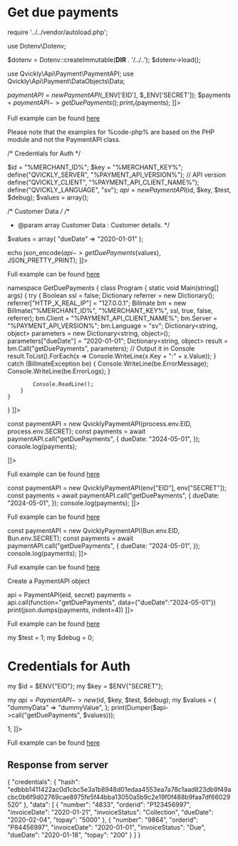 # Get due payments

<include from="Snippets-PaymentAPI.md" element-id="snippet-header"></include>

<tabs>
    <tab title="%code-json%">
<code-block lang="json">
<![CDATA[
{
    "credentials": {
        "id": "%MERCHANT_ID%",
        "hash": "f3061b99a05366a299841cdf5ea7114af9b28042a1fc6435e28be4cff060aa52db1eec54871fed93c1cb1fe25d1f505f197a9cd71f0878c870dfb5e394228f3a",
        "version": "%PAYMENT_API_VERSION%",
        "client": "%PAYMENT_API_CLIENT_NAME%",
        "language": "sv",
        "time": 1714926964.203058
    },
    "data": {
        "dummyData": 1714926964203000000
    },
    "function": "getDuePayments"
}
]]>
</code-block>
    </tab>

<tab title="%code-php%">
<code-block lang="php">
<![CDATA[
<?php
declare(strict_types=1);

require '../../vendor/autoload.php';

use Dotenv\Dotenv;

$dotenv = Dotenv::createImmutable(__DIR__ . '/../..');
$dotenv->load();

use Qvickly\Api\Payment\PaymentAPI;
use Qvickly\Api\Payment\DataObjects\Data;

$paymentAPI = new PaymentAPI($_ENV['EID'], $_ENV['SECRET']);
$payments = $paymentAPI->getDuePayments();
print_r($payments);
]]>
</code-block>

Full example can be found [here](https://github.com/Billmate/qvickly-php-module/blob/main/examples/PaymentAPI/getDuePayments.php)

Please note that the examples for %code-php% are based on the PHP module and not the PaymentAPI class.

</tab>

<tab title="%code-phplegacy%">
<code-block lang="PHP">
<![CDATA[
<?php
include('../PaymentAPI.php');
$test = true;
$debug = false;

/* Credentials for Auth */

$id = "%MERCHANT_ID%";
$key = "%MERCHANT_KEY%";
define("QVICKLY_SERVER", "%PAYMENT_API_VERSION%"); // API version
define("QVICKLY_CLIENT", "%PAYMENT_API_CLIENT_NAME%");
define("QVICKLY_LANGUAGE", "sv");
$api = new PaymentAPI($id, $key, $test, $debug);
$values = array();

/* Customer Data */
/**
* @param array Customer Data : Customer details.
  */

$values = array(
    "dueDate" => "2020-01-01"
);

echo json_encode($api->getDuePayments($values), JSON_PRETTY_PRINT);
]]>
</code-block>

Full example can be found [here](https://github.com/Billmate/QvicklyAPISamples/blob/main/PHP.Legacy/examples/getDuePayments.php)

</tab>



  <tab title="%code-csharp%">
<code-block lang="c#">
<![CDATA[
using System;
using System.Collections.Generic;
using System.Linq;
using System.Text;
using BillmateAPI;

namespace GetDuePayments
{
    class Program
    {
        static void Main(string[] args)
        {
            try
            {
                Boolean ssl = false;
                Dictionary referrer = new Dictionary();
                referrer["HTTP_X_REAL_IP"] = "127.0.0.1";
                Billmate bm = new Billmate("%MERCHANT_ID%", "%MERCHANT_KEY%", ssl, true, false, referrer);
                bm.Client = "%PAYMENT_API_CLIENT_NAME%";
                bm.Server = "%PAYMENT_API_VERSION%";
                bm.Language = "sv";
                Dictionary<string, object> parameters = new Dictionary<string, object>();
                parameters["dueDate"] = "2020-01-01";
                Dictionary<string, object> result = bm.Call("getDuePayments", parameters);
                // Output it in Console
                result.ToList().ForEach(x => Console.WriteLine(x.Key + ":" + x.Value));
            }
            catch (BillmateException be) {
                Console.WriteLine(be.ErrorMessage);
                Console.WriteLine(be.ErrorLogs);
            }

            Console.ReadLine();
        }
    }
}
]]>
</code-block>
  </tab>

<tab title="%code-node%">
<code-block lang="javascript">
<![CDATA[
import { QvicklyPaymentAPI } from "../../PaymentAPI.js";

const paymentAPI = new QvicklyPaymentAPI(process.env.EID, process.env.SECRET);
const payments = await paymentAPI.call("getDuePayments", {
    dueDate: "2024-05-01",
});
console.log(payments);

]]>
</code-block>

Full example can be found [here](https://github.com/Billmate/QvicklyAPISamples/blob/main/Node.JS/examples/PaymentAPI/getDuePayments.js)

</tab>

<tab title="%code-deno%">
<code-block lang="javascript">
<![CDATA[
import {QvicklyPaymentAPI, env} from "../../PaymentAPI.ts";

const paymentAPI = new QvicklyPaymentAPI(env["EID"], env["SECRET"]);
const payments = await paymentAPI.call("getDuePayments", {
    dueDate: "2024-05-01",
});
console.log(payments);
]]>
</code-block>

Full example can be found [here](https://github.com/Billmate/QvicklyAPISamples/blob/main/Deno/examples/PaymentAPI/getDuePayments.ts)

</tab>

<tab title="%code-bun%">
<code-block lang="javascript">
<![CDATA[
import QvicklyPaymentAPI from "../../PaymentAPI";

const paymentAPI = new QvicklyPaymentAPI(Bun.env.EID, Bun.env.SECRET);
const payments = await paymentAPI.call("getDuePayments", {
    dueDate: "2024-05-01",
});
console.log(payments);
]]>
</code-block>

Full example can be found [here](https://github.com/Billmate/QvicklyAPISamples/blob/main/Bun/examples/PaymentAPI/getDuePayments.ts)

</tab>


  <tab title="%code-python%">
<code-block lang="Python">
<![CDATA[
from PaymentAPI import PaymentAPI

# Create a PaymentAPI object
api = PaymentAPI(eid, secret)
payments = api.call(function="getDuePayments", data={"dueDate":"2024-05-01"})
print(json.dumps(payments, indent=4))
]]>
</code-block>

Full example can be found [here](https://github.com/Billmate/QvicklyAPISamples/blob/main/Python/examples/PaymentAPI/getDuePayments.py)

  </tab>

<tab title="%code-perl%">
<code-block lang="perl">
<![CDATA[
#!/usr/bin/perl
use strict;
use warnings;
use JSON::PP;
use Data::Dumper;
use lib '../..';
require "PaymentAPI.pl";
require "LoadEnv.pl";
LoadEnv('../../.env');

my $test = 1;
my $debug = 0;

# Credentials for Auth
my $id = $ENV{"EID"};
my $key = $ENV{"SECRET"};

my $api = PaymentAPI->new($id, $key, $test, $debug);
my $values = {
    "dummyData" => "dummyValue",
};
print(Dumper($api->call("getDuePayments", $values)));

1;
]]>
</code-block>

Full example can be found [here](https://github.com/Billmate/QvicklyAPISamples/blob/main/Perl/examples/PaymentAPI/getDuePayments.pl)

</tab>

</tabs>

## Response from server
<code-block lang="json">
{
    "credentials": {
        "hash": "edbbb1411422ac0d1cbc5e3a1b8948d01edaa4553ea7a78c1aad823db9f49acbc0b6f9d02769cae8975fe5f44bba13050a5b9c2e19f0f488b9faa7df66029520"
    },
    "data": [
        {
            "number": "4833",
            "orderid": "P123456997",
            "invoiceDate": "2020-01-21",
            "invoiceStatus": "Collection",
            "dueDate": "2020-02-04",
            "topay": "5000"
        },
        {
            "number": "9864",
            "orderid": "P84456997",
            "invoiceDate": "2020-01-01",
            "invoiceStatus": "Due",
            "dueDate": "2020-01-18",
            "topay": "200"
        }
    ]
}
</code-block>

<include from="Snippets-Examples.md" element-id="snippet-footer"></include>
